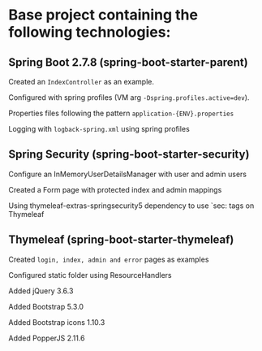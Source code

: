 # Base project containing the following technologies:

## Spring Boot 2.7.8 (spring-boot-starter-parent)

Created an `IndexController` as an example.

Configured with spring profiles (VM arg `-Dspring.profiles.active=dev`).

Properties files following the pattern `application-{ENV}.properties`

Logging with `logback-spring.xml` using spring profiles

## Spring Security (spring-boot-starter-security)

Configure an InMemoryUserDetailsManager with user and admin users

Created a Form page with protected index and admin mappings

Using thymeleaf-extras-springsecurity5 dependency to use `sec: tags on Thymeleaf

## Thymeleaf (spring-boot-starter-thymeleaf)

Created `login, index, admin and error` pages as examples

Configured static folder using ResourceHandlers

Added jQuery 3.6.3

Added Bootstrap 5.3.0

Added Bootstrap icons 1.10.3

Added PopperJS 2.11.6
